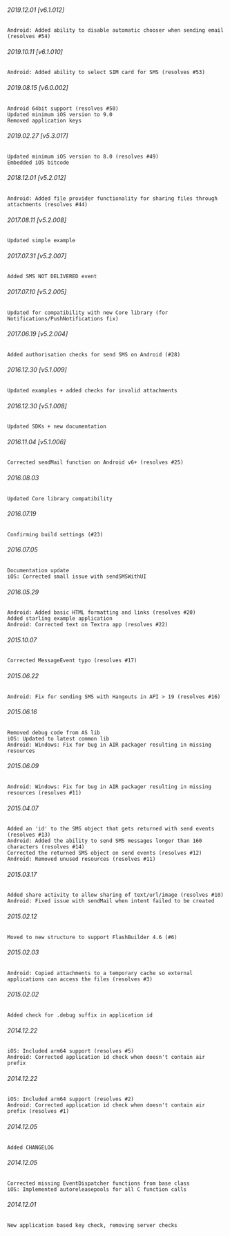 

###### 2019.12.01 [v6.1.012]

```
Android: Added ability to disable automatic chooser when sending email (resolves #54)
```


###### 2019.10.11 [v6.1.010]

```
Android: Added ability to select SIM card for SMS (resolves #53)
```


###### 2019.08.15 [v6.0.002]

```
Android 64bit support (resolves #50)
Updated minimum iOS version to 9.0
Removed application keys
```


###### 2019.02.27 [v5.3.017]

```
Updated minimum iOS version to 8.0 (resolves #49)
Embedded iOS bitcode
```


###### 2018.12.01 [v5.2.012]

```
Android: Added file provider functionality for sharing files through attachments (resolves #44)
```


###### 2017.08.11 [v5.2.008]

```
Updated simple example
```


###### 2017.07.31 [v5.2.007]

```
Added SMS NOT DELIVERED event
```


###### 2017.07.10 [v5.2.005]

```
Updated for compatibility with new Core library (for Notifications/PushNotifications fix)
```


###### 2017.06.19 [v5.2.004]

```
Added authorisation checks for send SMS on Android (#28)
```


###### 2016.12.30 [v5.1.009]

```
Updated examples + added checks for invalid attachments
```


###### 2016.12.30 [v5.1.008]

```
Updated SDKs + new documentation
```


###### 2016.11.04 [v5.1.006]

```
Corrected sendMail function on Android v6+ (resolves #25)
```


######  2016.08.03

```
Updated Core library compatibility
```


######  2016.07.19

```
Confirming build settings (#23)
```


######  2016.07.05

```
Documentation update
iOS: Corrected small issue with sendSMSWithUI
```


###### 2016.05.29

```
Android: Added basic HTML formatting and links (resolves #20)  
Added starling example application
Android: Corrected text on Textra app (resolves #22)
```


###### 2015.10.07

```
Corrected MessageEvent typo (resolves #17)
```


###### 2015.06.22

```
Android: Fix for sending SMS with Hangouts in API > 19 (resolves #16)
```


###### 2015.06.16

```
Removed debug code from AS lib
iOS: Updated to latest common lib
Android: Windows: Fix for bug in AIR packager resulting in missing resources
```


###### 2015.06.09

```
Android: Windows: Fix for bug in AIR packager resulting in missing resources (resolves #11)
```


###### 2015.04.07

```
Added an 'id' to the SMS object that gets returned with send events (resolves #13)
Android: Added the ability to send SMS messages longer than 160 characters (resolves #14)
Corrected the returned SMS object on send events (resolves #12)
Android: Removed unused resources (resolves #11)
```


###### 2015.03.17

```
Added share activity to allow sharing of text/url/image (resolves #10)
Android: Fixed issue with sendMail when intent failed to be created
```


###### 2015.02.12

```
Moved to new structure to support FlashBuilder 4.6 (#6)
```


###### 2015.02.03

```
Android: Copied attachments to a temporary cache so external applications can access the files (resolves #3)
```


###### 2015.02.02

```
Added check for .debug suffix in application id
```


###### 2014.12.22

```
iOS: Included arm64 support (resolves #5) 
Android: Corrected application id check when doesn't contain air prefix
```


###### 2014.12.22

```
iOS: Included arm64 support (resolves #2) 
Android: Corrected application id check when doesn't contain air prefix (resolves #1)
```


###### 2014.12.05

```
Added CHANGELOG
```


###### 2014.12.05

```
Corrected missing EventDispatcher functions from base class
iOS: Implemented autoreleasepools for all C function calls
```


###### 2014.12.01

```
New application based key check, removing server checks
```
